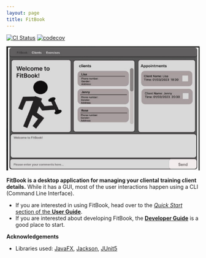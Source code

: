 ```yaml
---
layout: page
title: FitBook
---
```


[![CI Status](https://github.com/se-edu/addressbook-level3/workflows/Java%20CI/badge.svg)](https://github.com/se-edu/addressbook-level3/actions)
[![codecov](https://codecov.io/gh/AY2223S2-CS2103T-T15-2/tp/branch/master/graph/badge.svg?token=4KRK8YBI9X)](https://codecov.io/gh/AY2223S2-CS2103T-T15-2/tp)

![Ui](images/Ui.png)

**FitBook is a desktop application for managing your cliental training client details.** While it has a GUI, most of the user interactions happen using a CLI (Command Line Interface).

* If you are interested in using FitBook, head over to the [_Quick Start_ section of the **User Guide**](UserGuide.html#quick-start).
* If you are interested about developing FitBook, the [**Developer Guide**](DeveloperGuide.html) is a good place to start.


**Acknowledgements**

* Libraries used: [JavaFX](https://openjfx.io/), [Jackson](https://github.com/FasterXML/jackson), [JUnit5](https://github.com/junit-team/junit5)
